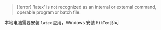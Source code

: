 > [!error] 'latex' is not recognized as an internal or external command, operable program or batch file.

本地电脑需要安装 `latex` 应用，Windows 安装 `MikTex` 即可